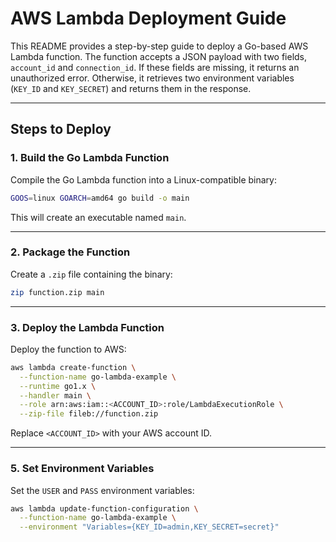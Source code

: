 # AWS Lambda Deployment Guide

This README provides a step-by-step guide to deploy a Go-based AWS Lambda function. The function accepts a JSON payload with two fields, `account_id` and `connection_id`. If these fields are missing, it returns an unauthorized error. Otherwise, it retrieves two environment variables (`KEY_ID` and `KEY_SECRET`) and returns them in the response.

---

## Steps to Deploy

### 1. Build the Go Lambda Function
Compile the Go Lambda function into a Linux-compatible binary:

```bash
GOOS=linux GOARCH=amd64 go build -o main
```

This will create an executable named `main`.

---

### 2. Package the Function

Create a `.zip` file containing the binary:

```bash
zip function.zip main
```

---

### 3. Deploy the Lambda Function

Deploy the function to AWS:

```bash
aws lambda create-function \
  --function-name go-lambda-example \
  --runtime go1.x \
  --handler main \
  --role arn:aws:iam::<ACCOUNT_ID>:role/LambdaExecutionRole \
  --zip-file fileb://function.zip
```

Replace `<ACCOUNT_ID>` with your AWS account ID.

---

### 5. Set Environment Variables

Set the `USER` and `PASS` environment variables:

```bash
aws lambda update-function-configuration \
  --function-name go-lambda-example \
  --environment "Variables={KEY_ID=admin,KEY_SECRET=secret}"
```